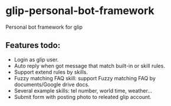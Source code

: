 # glip-personal-bot-framework

Personal bot framework for glip

## Features todo:

- Login as glip user.
- Auto reply when got message that match built-in or skill rules.
- Support extend rules by skills.
- Fuzzy matching FAQ skill: support Fuzzy matching FAQ by documents/Google drive docs.
- Several example skills: tel number, world time, weather...
- Submit form with posting photo to releated glip account.
